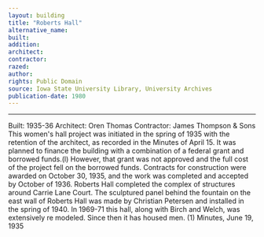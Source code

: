 ```yaml
---
layout: building
title: "Roberts Hall"
alternative_name: 
built: 
addition:
architect: 
contractor: 
razed: 
author:
rights: Public Domain
source: Iowa State University Library, University Archives
publication-date: 1980 
---
```

---

Built: 1935-36 Architect: Oren Thomas Contractor: James Thompson & Sons 
This women's hall project was initiated in the spring of 1935 with the retention of the architect, as recorded in the Minutes of April 15. It was planned to finance the building with a combination of a federal grant and borrowed funds.(l) However, that grant was not approved and the full cost of the project fell on the borrowed funds. 
Contracts for construction were awarded on October 30, 1935, and the work was completed and accepted by October of 1936. 
Roberts Hall completed the complex of structures around Carrie Lane Court. 
The sculptured panel behind the fountain on the east wall of Roberts Hall was made by Christian Petersen and installed in the spring of 
1940. 
In 1969-71 this hall, along with Birch and Welch, was extensively re modeled. Since then it has housed men. 
(1) Minutes, June 19, 1935